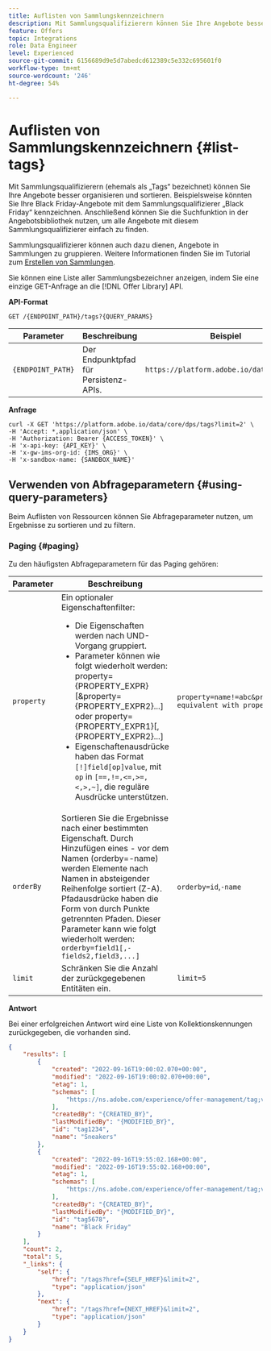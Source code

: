 ```yaml
---
title: Auflisten von Sammlungskennzeichnern
description: Mit Sammlungsqualifizierern können Sie Ihre Angebote besser organisieren und sortieren.
feature: Offers
topic: Integrations
role: Data Engineer
level: Experienced
source-git-commit: 6156689d9e5d7abedcd612389c5e332c695601f0
workflow-type: tm+mt
source-wordcount: '246'
ht-degree: 54%

---
```



# Auflisten von Sammlungskennzeichnern {#list-tags}

Mit Sammlungsqualifizierern (ehemals als „Tags“ bezeichnet) können Sie Ihre Angebote besser organisieren und sortieren. Beispielsweise könnten Sie Ihre Black Friday-Angebote mit dem Sammlungsqualifizierer „Black Friday“ kennzeichnen. Anschließend können Sie die Suchfunktion in der Angebotsbibliothek nutzen, um alle Angebote mit diesem Sammlungsqualifizierer einfach zu finden.

Sammlungsqualifizierer können auch dazu dienen, Angebote in Sammlungen zu gruppieren. Weitere Informationen finden Sie im Tutorial zum [Erstellen von Sammlungen](../../../../offer-library/creating-collections.md).

Sie können eine Liste aller Sammlungsbezeichner anzeigen, indem Sie eine einzige GET-Anfrage an die [!DNL Offer Library] API.

**API-Format**

```http
GET /{ENDPOINT_PATH}/tags?{QUERY_PARAMS}
```

| Parameter | Beschreibung | Beispiel |
| --------- | ----------- | ------- |
| `{ENDPOINT_PATH}` | Der Endpunktpfad für Persistenz-APIs. | `https://platform.adobe.io/data/core/dps` |

**Anfrage**

```shell
curl -X GET 'https://platform.adobe.io/data/core/dps/tags?limit=2' \
-H 'Accept: *,application/json' \
-H 'Authorization: Bearer {ACCESS_TOKEN}' \
-H 'x-api-key: {API_KEY}' \
-H 'x-gw-ims-org-id: {IMS_ORG}' \
-H 'x-sandbox-name: {SANDBOX_NAME}'
```

## Verwenden von Abfrageparametern {#using-query-parameters}

Beim Auflisten von Ressourcen können Sie Abfrageparameter nutzen, um Ergebnisse zu sortieren und zu filtern.

### Paging {#paging}

Zu den häufigsten Abfrageparametern für das Paging gehören:

| Parameter | Beschreibung | Beispiel |
| --------- | ----------- | ------- |
| `property` | Ein optionaler Eigenschaftenfilter: <ul><li>Die Eigenschaften werden nach UND-Vorgang gruppiert.</li><li>Parameter können wie folgt wiederholt werden: property={PROPERTY_EXPR}[&amp;property={PROPERTY_EXPR2}...] oder property={PROPERTY_EXPR1}[,{PROPERTY_EXPR2}...]</li><li>Eigenschaftenausdrücke haben das Format `[!]field[op]value`, mit `op` in `[==,!=,<=,>=,<,>,~]`, die reguläre Ausdrücke unterstützen.</li></ul> | `property=name!=abc&property=id~.*1234.*&property=description equivalent with property=name!=abc,id~.*1234.*,description.` |
| `orderBy` | Sortieren Sie die Ergebnisse nach einer bestimmten Eigenschaft. Durch Hinzufügen eines - vor dem Namen (orderby=-name) werden Elemente nach Namen in absteigender Reihenfolge sortiert (Z-A). Pfadausdrücke haben die Form von durch Punkte getrennten Pfaden. Dieser Parameter kann wie folgt wiederholt werden: `orderby=field1[,-fields2,field3,...]` | `orderby=id`,`-name` |
| `limit` | Schränken Sie die Anzahl der zurückgegebenen Entitäten ein. | `limit=5` |

**Antwort**

Bei einer erfolgreichen Antwort wird eine Liste von Kollektionskennungen zurückgegeben, die vorhanden sind.

```json
{
    "results": [
        {
            "created": "2022-09-16T19:00:02.070+00:00",
            "modified": "2022-09-16T19:00:02.070+00:00",
            "etag": 1,
            "schemas": [
                "https://ns.adobe.com/experience/offer-management/tag;version=0.1"
            ],
            "createdBy": "{CREATED_BY}",
            "lastModifiedBy": "{MODIFIED_BY}",
            "id": "tag1234",
            "name": "Sneakers"
        },
        {
            "created": "2022-09-16T19:55:02.168+00:00",
            "modified": "2022-09-16T19:55:02.168+00:00",
            "etag": 1,
            "schemas": [
                "https://ns.adobe.com/experience/offer-management/tag;version=0.1"
            ],
            "createdBy": "{CREATED_BY}",
            "lastModifiedBy": "{MODIFIED_BY}",
            "id": "tag5678",
            "name": "Black Friday"
        }
    ],
    "count": 2,
    "total": 5,
    "_links": {
        "self": {
            "href": "/tags?href={SELF_HREF}&limit=2",
            "type": "application/json"
        },
        "next": {
            "href": "/tags?href={NEXT_HREF}&limit=2",
            "type": "application/json"
        }
    }
}
```
